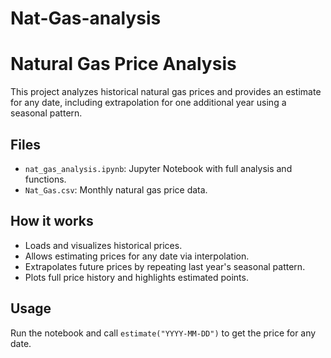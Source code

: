 # Nat-Gas-analysis
# Natural Gas Price Analysis

This project analyzes historical natural gas prices and provides an estimate for any date, including extrapolation for one additional year using a seasonal pattern.

## Files
- `nat_gas_analysis.ipynb`: Jupyter Notebook with full analysis and functions.
- `Nat_Gas.csv`: Monthly natural gas price data.

## How it works
- Loads and visualizes historical prices.
- Allows estimating prices for any date via interpolation.
- Extrapolates future prices by repeating last year's seasonal pattern.
- Plots full price history and highlights estimated points.

## Usage
Run the notebook and call `estimate("YYYY-MM-DD")` to get the price for any date.

